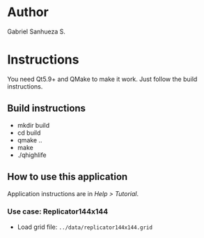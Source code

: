 # Author
Gabriel Sanhueza S.

# Instructions

You need Qt5.9+ and QMake to make it work. Just follow the build instructions.

## Build instructions

* mkdir build
* cd build
* qmake ..
* make
* ./qhighlife

## How to use this application

Application instructions are in *Help > Tutorial*.

### Use case: Replicator144x144
* Load grid file: `../data/replicator144x144.grid`
